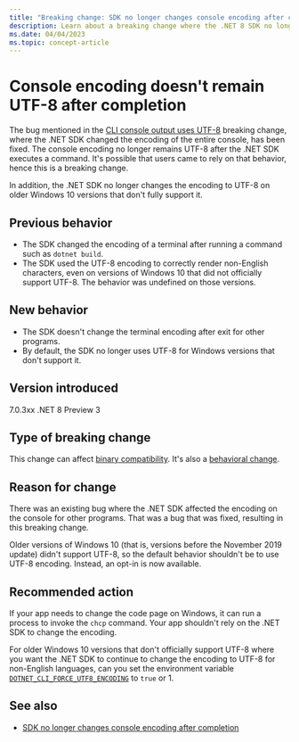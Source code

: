 ```yaml
---
title: "Breaking change: SDK no longer changes console encoding after completion"
description: Learn about a breaking change where the .NET 8 SDK no longer changes the console encoding after running a command.
ms.date: 04/04/2023
ms.topic: concept-article
---
```

# Console encoding doesn't remain UTF-8 after completion

The bug mentioned in the [CLI console output uses UTF-8](console-encoding.md) breaking change, where the .NET SDK changed the encoding of the entire console, has been fixed. The console encoding no longer remains UTF-8 after the .NET SDK executes a command. It's possible that users came to rely on that behavior, hence this is a breaking change.

In addition, the .NET SDK no longer changes the encoding to UTF-8 on older Windows 10 versions that don't fully support it.

## Previous behavior

- The SDK changed the encoding of a terminal after running a command such as `dotnet build`.
- The SDK used the UTF-8 encoding to correctly render non-English characters, even on versions of Windows 10 that did not officially support UTF-8. The behavior was undefined on those versions.

## New behavior

- The SDK doesn't change the terminal encoding after exit for other programs.
- By default, the SDK no longer uses UTF-8 for Windows versions that don't support it.

## Version introduced

7.0.3xx
.NET 8 Preview 3

## Type of breaking change

This change can affect [binary compatibility](../../categories.md#binary-compatibility). It's also a [behavioral change](../../categories.md#behavioral-change).

## Reason for change

There was an existing bug where the .NET SDK affected the encoding on the console for other programs. That was a bug that was fixed, resulting in this breaking change.

Older versions of Windows 10 (that is, versions before the November 2019 update) didn't support UTF-8, so the default behavior shouldn't be to use UTF-8 encoding. Instead, an opt-in is now available.

## Recommended action

If your app needs to change the code page on Windows, it can run a process to invoke the `chcp` command. Your app shouldn't rely on the .NET SDK to change the encoding.

For older Windows 10 versions that don't officially support UTF-8 where you want the .NET SDK to continue to change the encoding to UTF-8 for non-English languages, can you set the environment variable [`DOTNET_CLI_FORCE_UTF8_ENCODING`](../../../tools/dotnet-environment-variables.md#dotnet_cli_force_utf8_encoding) to `true` or 1.

## See also

- [SDK no longer changes console encoding after completion](console-encoding-fix.md)
